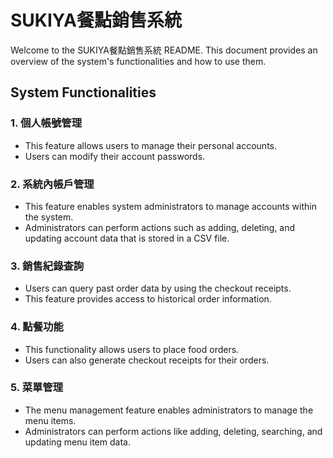 # SUKIYA餐點銷售系統

Welcome to the SUKIYA餐點銷售系統 README. This document provides an overview of the system's functionalities and how to use them.

## System Functionalities

### 1. 個人帳號管理

- This feature allows users to manage their personal accounts.
- Users can modify their account passwords.

### 2. 系統內帳戶管理

- This feature enables system administrators to manage accounts within the system.
- Administrators can perform actions such as adding, deleting, and updating account data that is stored in a CSV file.

### 3. 銷售紀錄查詢

- Users can query past order data by using the checkout receipts.
- This feature provides access to historical order information.

### 4. 點餐功能

- This functionality allows users to place food orders.
- Users can also generate checkout receipts for their orders.

### 5. 菜單管理

- The menu management feature enables administrators to manage the menu items.
- Administrators can perform actions like adding, deleting, searching, and updating menu item data.

